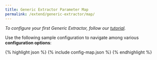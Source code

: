 ```yaml
---
title: Generic Extractor Parameter Map
permalink: /extend/generic-extractor/map/
---
```

*To configure your first Generic Extractor, follow our [tutorial](/extend/generic-extractor/tutorial/).*

Use the following sample configuration to navigate among various **configuration options**:

{% highlight json %}
{% include config-map.json %}
{% endhighlight %}

<script>
{% include config-events.js %}
</script>
<style>
pre a {
    border-bottom: 1px dashed navy;
}
</style>
